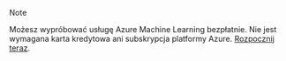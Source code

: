 > [!NOTE]
> Możesz wypróbować usługę Azure Machine Learning bezpłatnie. Nie jest wymagana karta kredytowa ani subskrypcja platformy Azure. <a href="https://studio.azureml.net/?selectAccess=true&o=2" target="_blank">Rozpocznij teraz</a>.
> 
> 

